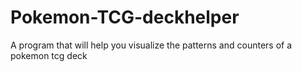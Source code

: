 # Pokemon-TCG-deckhelper
A program that will help you visualize the patterns and counters of a pokemon tcg deck
